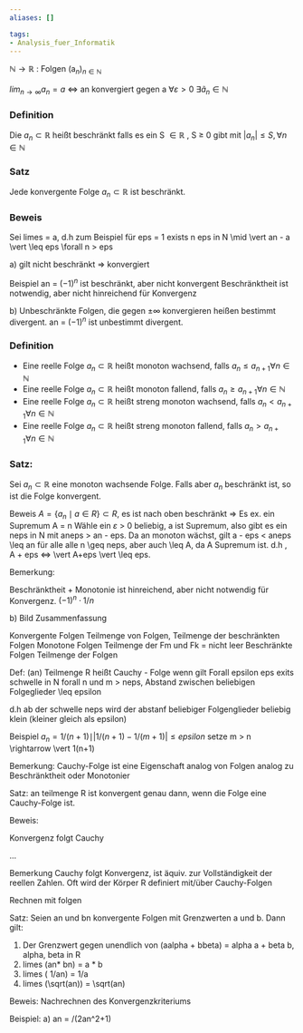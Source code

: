 ```yaml
---
aliases: []

tags:
- Analysis_fuer_Informatik
---
```




$\mathbb{N} \rightarrow \mathbb{R}$ : Folgen (a$_{n}$)$_{n \in \mathbb{N}}$ 

$lim_{n \rightarrow \infty} a_{n} = a$  $\Leftrightarrow$ an konvergiert gegen a
$\forall \varepsilon > 0$   $\exists \tilde{a}_{n} \in \mathbb{N}$ 

### Definition
Die $a_n\subset\mathbb{R}$ heißt beschränkt falls es ein S $\in \mathbb{R}$ , S $\geq$ 0 gibt mit $\vert a_n \vert \leq S, \forall n \in \mathbb{N}$


### Satz 
Jede konvergente Folge  $a_n\subset\mathbb{R}$ ist beschränkt.

### Beweis
Sei limes = a, d.h zum Beispiel für eps = 1 exists n eps in N  \mid \vert an - a \vert \leq eps \forall n > eps


a) gilt nicht beschränkt $\Rightarrow$ konvergiert

Beispiel an = $(-1)^n$ ist beschränkt, aber nicht konvergent
Beschränktheit ist notwendig, aber nicht hinreichend für Konvergenz


b) Unbeschränkte Folgen, die gegen $\pm \infty$ konvergieren heißen bestimmt divergent.
an = $(-1)^n$ ist unbestimmt divergent.

### Definition

- Eine reelle Folge $a_n\subset\mathbb{R}$ heißt monoton wachsend, falls $a_n \leq a_{n+1} \forall n \in \mathbb{N}$ 
- Eine reelle Folge $a_n\subset\mathbb{R}$ heißt monoton fallend, falls $a_n \geq a_{n+1} \forall n \in \mathbb{N}$ 
- Eine reelle Folge $a_n\subset\mathbb{R}$ heißt streng monoton wachsend, falls $a_n < a_{n+1} \forall n \in \mathbb{N}$ 
- Eine reelle Folge $a_n\subset\mathbb{R}$ heißt streng monoton fallend, falls $a_n > a_{n+1} \forall n \in \mathbb{N}$ 

### Satz:
Sei $a_n\subset\mathbb{R}$ eine monoton wachsende Folge. Falls aber $a_n$ beschränkt ist, so ist die Folge konvergent.

Beweis $A = \{a_n \mid a \in R \} \subset R$, es ist nach oben beschränkt $\Rightarrow$  Es ex. ein Supremum A = n
Wähle ein $\varepsilon$ > 0 beliebig, a ist Supremum, also gibt es ein neps in N mit aneps > an - eps. Da an monoton wächst, gilt a - eps < aneps \leq an für alle alle n \geq neps, aber auch \leq A, da A Supremum ist. d.h , A + eps <=> \vert A+eps \vert \leq eps.

Bemerkung: 

Beschränktheit + Monotonie ist hinreichend, aber nicht notwendig für Konvergenz.
$(-1 )^n \cdot 1/n$

b) Bild Zusammenfassung

Konvergente Folgen Teilmenge von Folgen, Teilmenge der beschränkten Folgen
Monotone Folgen Teilmenge der 
Fm und Fk = nicht leer
Beschränkte Folgen Teilmenge der Folgen


Def: (an) Teilmenge R heißt Cauchy - Folge wenn gilt
Forall epsilon eps exits schwelle in N 
forall n und m > neps, Abstand zwischen beliebigen Folgeglieder \leq epsilon

d.h ab der schwelle neps wird der abstanf beliebiger Folgenglieder beliebig klein (kleiner gleich als epsilon)


Beispiel $a_n = 1/(n+1) \mid \vert 1/(n+1) - 1/(m+1) \vert \leq epsilon$
setze m > n \rightarrow  \vert 1(n+1) 

Bemerkung: Cauchy-Folge ist eine Eigenschaft analog von Folgen analog zu Beschränktheit oder Monotonier

Satz: an teilmenge R ist konvergent genau dann, wenn die Folge eine Cauchy-Folge ist.

Beweis:

Konvergenz folgt Cauchy

...


Bemerkung Cauchy folgt Konvergenz, ist äquiv. zur Vollständigkeit der reellen Zahlen. Oft wird der Körper R definiert mit/über Cauchy-Folgen

Rechnen mit folgen

Satz: Seien an und bn konvergente Folgen mit Grenzwerten a und b. Dann gilt:
1) Der Grenzwert gegen unendlich von (aalpha + bbeta) = alpha a + beta b, alpha, beta in R
2) limes (an* bn) = a * b
3) limes ( 1/an) = 1/a
4) limes (\sqrt(an)) = \sqrt(an)

Beweis: Nachrechnen des Konvergenzkriteriums

Beispiel: 
a) an = /(2an^2+1)


